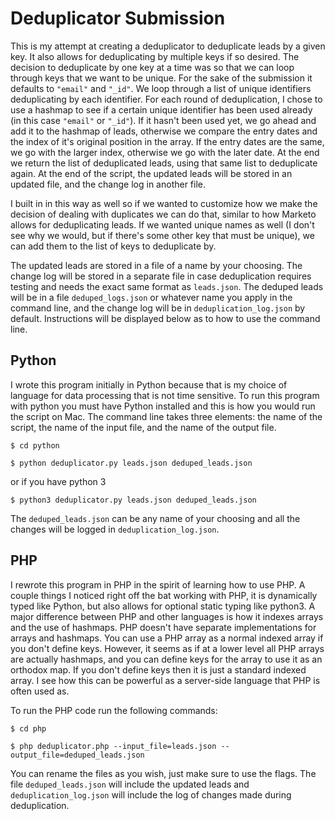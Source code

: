 # Deduplicator Submission

This is my attempt at creating a deduplicator to deduplicate leads by a given key. It also allows for deduplicating by multiple keys if so desired. The decision to deduplicate by one key at a time was so that we can loop through keys that we want to be unique. For the sake of the submission it defaults to `"email"` and `"_id"`. We loop through a list of unique identifiers deduplicating by each identifier. For each round of deduplication, I chose to use a hashmap to see if a certain unique identifier has been used already (in this case `"email"` or `"_id"`). If it hasn't been used yet, we go ahead and add it to the hashmap of leads, otherwise we compare the entry dates and the index of it's original position in the array. If the entry dates are the same, we go with the larger index, otherwise we go with the later date. At the end we return the list of deduplicated leads, using that same list to deduplicate again. At the end of the script, the updated leads will be stored in an updated file, and the change log in another file.

I built in in this way as well so if we wanted to customize how we make the decision of dealing with duplicates we can do that, similar to how Marketo allows for deduplicating leads. If we wanted unique names as well (I don't see why we would, but if there's some other key that must be unique), we can add them to the list of keys to deduplicate by.

The updated leads are stored in a file of a name by your choosing. The change log will be stored in a separate file in case deduplication requires testing and needs the exact same format as `leads.json`. The deduped leads will be in a file `deduped_logs.json` or whatever name you apply in the command line, and the change log will be in `deduplication_log.json` by default.  Instructions will be displayed below as to how to use the command line. 

## Python

I wrote this program initially in Python because that is my choice of language for data processing that is not time sensitive. To run this program with python you must have Python installed and this is how you would run the script on Mac. The command line takes three elements: the name of the script, the name of the input file, and the name of the output file.

`$ cd python`

`$ python deduplicator.py leads.json deduped_leads.json`

or if you have python 3

`$ python3 deduplicator.py leads.json deduped_leads.json`

The `deduped_leads.json` can be any name of your choosing and all the changes will be logged in `deduplication_log.json`.

## PHP

I rewrote this program in PHP in the spirit of learning how to use PHP. A couple things I noticed right off the bat working with PHP, it is dynamically typed like Python, but also allows for optional static typing like python3. A major difference between PHP and other languages is how it indexes arrays and the use of hashmaps. PHP doesn't have separate implementations for arrays and hashmaps. You can use a PHP array as a normal indexed array if you don't define keys. However, it seems as if at a lower level all PHP arrays are actually hashmaps, and you can define keys for the array to use it as an orthodox map. If you don't define keys then it is just a standard indexed array. I see how this can be powerful as a server-side language that PHP is often used as. 

To run the PHP code run the following commands:

`$ cd php`

`$ php deduplicator.php --input_file=leads.json --output_file=deduped_leads.json`

You can rename the files as you wish, just make sure to use the flags. The file `deduped_leads.json` will include the updated leads and `deduplication_log.json` will include the log of changes made during deduplication.